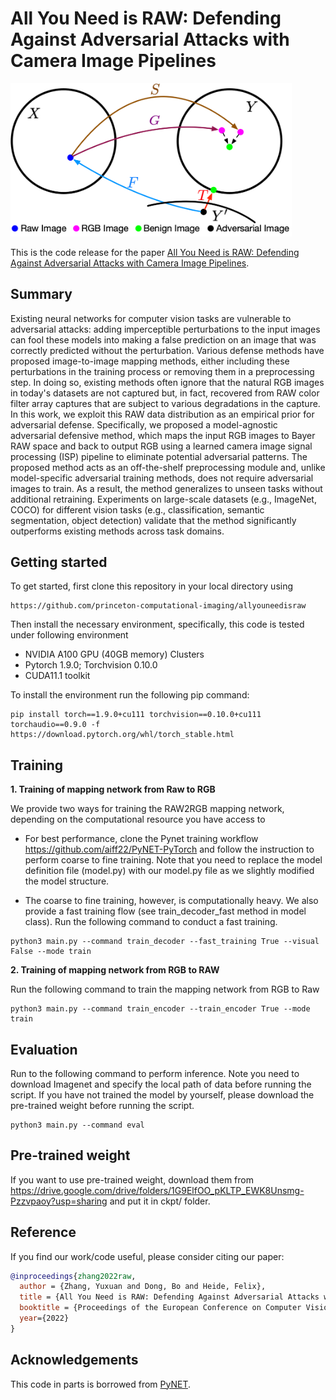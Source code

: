 # All You Need is RAW: Defending Against Adversarial Attacks with Camera Image Pipelines

<img src="https://github.com/princeton-computational-imaging/allyouneedisraw/blob/main/img/defense.png" width="450">

This is the code release for the paper [All You Need is RAW: Defending Against Adversarial Attacks with Camera Image Pipelines](https://arxiv.org/pdf/2112.09219.pdf). 

## Summary
Existing neural networks for computer vision tasks are vulnerable to adversarial attacks: adding imperceptible perturbations to the input images can fool these models into making a false prediction on an image that was correctly predicted without the perturbation. Various defense methods have proposed image-to-image mapping methods, either including these perturbations in the training process or removing them in a preprocessing step. In doing so, existing methods often ignore that the natural RGB images in today's datasets are not captured but, in fact, recovered from RAW color filter array captures that are subject to various degradations in the capture. In this work, we exploit this RAW data distribution as an empirical prior for adversarial defense. Specifically, we proposed a model-agnostic adversarial defensive method, which maps the input RGB images to Bayer RAW space and back to output RGB using a learned camera image signal processing (ISP) pipeline to eliminate potential adversarial patterns. The proposed method acts as an off-the-shelf preprocessing module and, unlike model-specific adversarial training methods, does not require adversarial images to train. As a result, the method generalizes to unseen tasks without additional retraining. Experiments on large-scale datasets (e.g., ImageNet, COCO) for different vision tasks (e.g., classification, semantic segmentation, object detection) validate that the method significantly outperforms existing methods across task domains.

## Getting started
To get started, first clone this repository in your local directory using 

```
https://github.com/princeton-computational-imaging/allyouneedisraw
```

Then install the necessary environment, specifically, this code is tested under following environment

- NVIDIA A100 GPU (40GB memory) Clusters 
- Pytorch 1.9.0; Torchvision 0.10.0
- CUDA11.1 toolkit

To install the environment run the following pip command:

```
pip install torch==1.9.0+cu111 torchvision==0.10.0+cu111 torchaudio==0.9.0 -f https://download.pytorch.org/whl/torch_stable.html
```

## Training
**1. Training of mapping network from Raw to RGB**

We provide two ways for training the RAW2RGB mapping network, depending on the computational resource you have access to 

- For best performance, clone the Pynet training workflow https://github.com/aiff22/PyNET-PyTorch and follow the instruction to perform coarse to fine training. Note that you need to replace the model definition file (model.py) with our model.py file as we slightly modified the model structure. 

- The coarse to fine training, however, is computationally heavy. We also provide a fast training flow (see train_decoder_fast method in model class). Run the following command to conduct a fast training.

```
python3 main.py --command train_decoder --fast_training True --visual False --mode train

```

**2. Training of mapping network from RGB to RAW**

Run the following command to train the mapping network from RGB to Raw

```
python3 main.py --command train_encoder --train_encoder True --mode train

```
## Evaluation

Run to the following command to perform inference. Note you need to download Imagenet and specify the local path of data before running the script. If you have not trained the model by yourself, please download the pre-trained weight before running the script. 

```
python3 main.py --command eval

```

## Pre-trained weight

If you want to use pre-trained weight, download them from https://drive.google.com/drive/folders/1G9ElfOO_pKLTP_EWK8Unsmg-Pzzvpaoy?usp=sharing and put it in ckpt/ folder. 

## Reference
If you find our work/code useful, please consider citing our paper:

```bib
@inproceedings{zhang2022raw,
  author = {Zhang, Yuxuan and Dong, Bo and Heide, Felix},
  title = {All You Need is RAW: Defending Against Adversarial Attacks with Camera Image Pipelines},
  booktitle = {Proceedings of the European Conference on Computer Vision (ECCV)},
  year={2022}
}
```

## Acknowledgements

This code in parts is borrowed from [PyNET](https://github.com/aiff22/PyNET-PyTorch).


